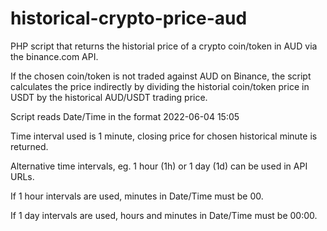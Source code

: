 # historical-crypto-price-aud
PHP script that returns the historial price of a crypto coin/token in AUD via the binance.com API.

If the chosen coin/token is not traded against AUD on Binance, the script calculates the price indirectly by dividing the historial coin/token price in USDT by the historical AUD/USDT trading price.

Script reads Date/Time in the format 2022-06-04 15:05

Time interval used is 1 minute, closing price for chosen historical minute is returned.

Alternative time intervals, eg. 1 hour (1h) or 1 day (1d) can be used in API URLs.

If 1 hour intervals are used, minutes in Date/Time must be 00.

If 1 day intervals are used, hours and minutes in Date/Time must be 00:00.
